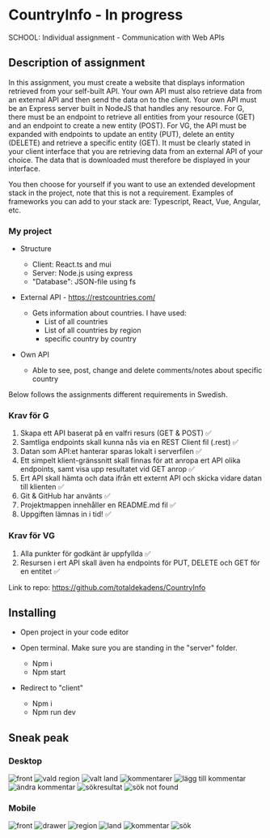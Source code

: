 # CountryInfo - In progress
SCHOOL: Individual assignment - Communication with Web APIs

## Description of assignment
In this assignment, you must create a website that displays information retrieved from your self-built API. Your own API must also retrieve data from an external API and then send the data on to the client. Your own API must be an Express server built in NodeJS that handles any resource. For G, there must be an endpoint to retrieve all entities from your resource (GET) and an endpoint to create a new entity (POST). For VG, the API must be expanded with endpoints to update an entity (PUT), delete an entity (DELETE) and retrieve a specific entity (GET). It must be clearly stated in your client interface that you are retrieving data from an external API of your choice. The data that is downloaded must therefore be displayed in your interface. 

You then choose for yourself if you want to use an extended development stack in the project, note that this is not a requirement. Examples of frameworks you can add to your stack are: Typescript, React, Vue, Angular, etc.

### My project

* Structure
     - Client: React.ts and mui
     - Server: Node.js using express
     - "Database": JSON-file using fs

* External API - https://restcountries.com/
     - Gets information about countries. I have used: 
          - List of all countries
          - List of all countries by region
          - specific country by country

* Own API
     - Able to see, post, change and delete comments/notes about specific country 

Below follows the assignments different requirements in Swedish.

### Krav för G

1. Skapa ett API baserat på en valfri resurs (GET & POST) ✅
2. Samtliga endpoints skall kunna nås via en REST Client fil (.rest) ✅
3. Datan som API:et hanterar sparas lokalt i serverfilen ✅
4. Ett simpelt klient-gränssnitt skall finnas för att anropa ert API olika endpoints, samt visa upp resultatet vid GET anrop ✅
5. Ert API skall hämta och data ifrån ett externt API och skicka vidare datan till klienten ✅
6. Git & GitHub har använts ✅
7. Projektmappen innehåller en README.md fil ✅
8. Uppgiften lämnas in i tid! ✅

### Krav för VG
1. Alla punkter för godkänt är uppfyllda ✅
2. Resursen i ert API skall även ha endpoints för PUT, DELETE och GET för en entitet ✅


Link to repo: https://github.com/totaldekadens/CountryInfo

## Installing

* Open project in your code editor

* Open terminal. Make sure you are standing in the "server" folder.
    -	Npm i
    -	Npm start

* Redirect to "client"
    -	Npm i
    -	Npm run dev


## Sneak peak

### Desktop
![front](https://user-images.githubusercontent.com/90898648/186166042-f3e3b168-d82d-4676-bdcd-835081fbcac1.JPG)
![vald region](https://user-images.githubusercontent.com/90898648/186166103-733282d5-e2f3-4290-8cfe-28628659ffea.JPG)
![valt land](https://user-images.githubusercontent.com/90898648/186166156-a4073431-47d5-4750-b6aa-5c2686561698.JPG)
![kommentarer](https://user-images.githubusercontent.com/90898648/186166196-7faf05f6-5a9d-488b-8cff-4f0972b31227.JPG)
![lägg till kommentar](https://user-images.githubusercontent.com/90898648/186166345-1f0b92ec-6a3f-4244-9591-155925b7f562.JPG)
![ändra kommentar](https://user-images.githubusercontent.com/90898648/186166357-607c6011-f79e-458e-bad0-9dd7da0f07c5.JPG)
![sökresultat](https://user-images.githubusercontent.com/90898648/186166263-280e810c-6ebe-4373-8633-7e9741504a12.JPG)
![sök not found](https://user-images.githubusercontent.com/90898648/186166288-415a0642-b003-47e0-b2eb-d0fe24fa9c7c.JPG)


### Mobile
![front](https://user-images.githubusercontent.com/90898648/186166549-3bc92d43-3dc6-4cbc-8a96-61b4c2394c8c.JPG)
![drawer](https://user-images.githubusercontent.com/90898648/186166590-5d966b26-724e-464f-8744-b73926fea16d.JPG)
![region](https://user-images.githubusercontent.com/90898648/186166703-bbb70836-7692-4107-b543-e6001337ebf3.JPG)
![land](https://user-images.githubusercontent.com/90898648/186166750-3f61f9f7-9682-4df1-8744-518fa61a726f.JPG)
![kommentar](https://user-images.githubusercontent.com/90898648/186166780-086f7af6-85c8-4f0b-b051-d006f60334d9.JPG)
![sök](https://user-images.githubusercontent.com/90898648/186166795-8240a2d3-4c06-4b38-b4e0-6ca954cc2862.JPG)





